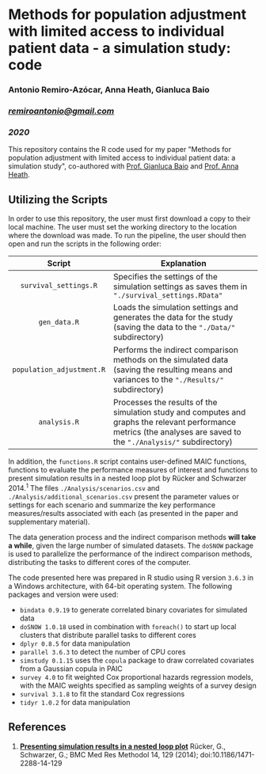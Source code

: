 # Methods for population adjustment with limited access to individual patient data - a simulation study: code

### Antonio Remiro-Azócar, Anna Heath, Gianluca Baio
### *remiroantonio@gmail.com*
### *2020*

This repository contains the R code used for my paper "Methods for population adjustment with limited access to individual patient data: a simulation study", co-authored with [Prof. Gianluca Baio][1] and [Prof. Anna Heath][2]. 

## Utilizing the Scripts

In order to use this repository, the user must first download a copy to their local machine. The user must set the working directory to the location where the download was made. To run the pipeline, the user should then open and run the scripts in the following order:

|          Script           | Explanation                                                  |
| :-----------------------: | ------------------------------------------------------------ |
|   `survival_settings.R`   | Specifies the settings of the simulation settings as saves them in `"./survival_settings.RData"` |
|       `gen_data.R`        | Loads the simulation settings and generates the data for the study (saving the data to the `"./Data/"` subdirectory) |
| `population_adjustment.R` | Performs the indirect comparison methods on the simulated data (saving the resulting means and variances to the `"./Results/"` subdirectory) |
|       `analysis.R`        | Processes the results of the simulation study and computes and graphs the relevant performance metrics (the analyses are saved to the `"./Analysis/"` subdirectory) |

In addition, the `functions.R` script contains user-defined MAIC functions, functions to evaluate the performance measures of interest and functions to present simulation results in a nested loop plot by Rücker and Schwarzer 2014.<sup>1</sup> The files `./Analysis/scenarios.csv` and `./Analysis/additional_scenarios.csv` present the parameter values or settings for each scenario and summarize the key performance measures/results associated with each (as presented in the paper and supplementary material). 

The data generation process and the indirect comparison methods **will take a while**, given the large number of simulated datasets. The `doSNOW` package is used to parallelize the performance of the indirect comparison methods, distributing the tasks to different cores of the computer. 

The code presented here was prepared in R studio using R version `3.6.3` in a Windows architecture, with 64-bit operating system. The following packages and version were used:

* `bindata 0.9.19` to generate correlated binary covariates for simulated data
* `doSNOW 1.0.18` used in combination with `foreach()` to start up local clusters that distribute parallel tasks to different cores
* `dplyr 0.8.5` for data manipulation
* `parallel 3.6.3` to detect the number of CPU cores
* `simstudy 0.1.15` uses the `copula` package to draw correlated covariates from a Gaussian copula in PAIC
* `survey 4.0`  to fit weighted Cox proportional hazards regression models, with the MAIC weights specified as sampling weights of a survey design
* `survival 3.1.8` to fit the standard Cox regressions
* `tidyr 1.0.2` for data manipulation

## References
1. [**Presenting simulation results in a nested loop plot**][3]  Rücker, G., Schwarzer, G.; BMC Med Res Methodol 14, 129 (2014); 
doi:10.1186/1471-2288-14-129

[1]: http://www.statistica.it/gianluca/
[2]: https://sites.google.com/site/annaheathstats/
[3]: https://bmcmedresmethodol.biomedcentral.com/articles/10.1186/1471-2288-14-12